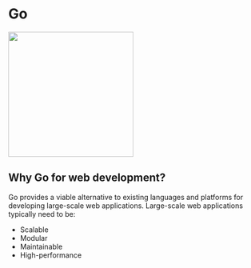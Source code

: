 # Go

<img src="https://4.bp.blogspot.com/-AsZ6mTrtLeY/W_Vwlfdt9VI/AAAAAAAAAD4/WhqEQBw6vPkm4J4IO7DQtz1tTOBzyxuEACLcBGAs/s320/me_gopher.png
" width="250"/>

## Why Go for web development?

Go provides a viable alternative to existing languages and platforms for developing large-scale web applications. Large-scale web applications typically need to be:

* Scalable
* Modular
* Maintainable
* High-performance


